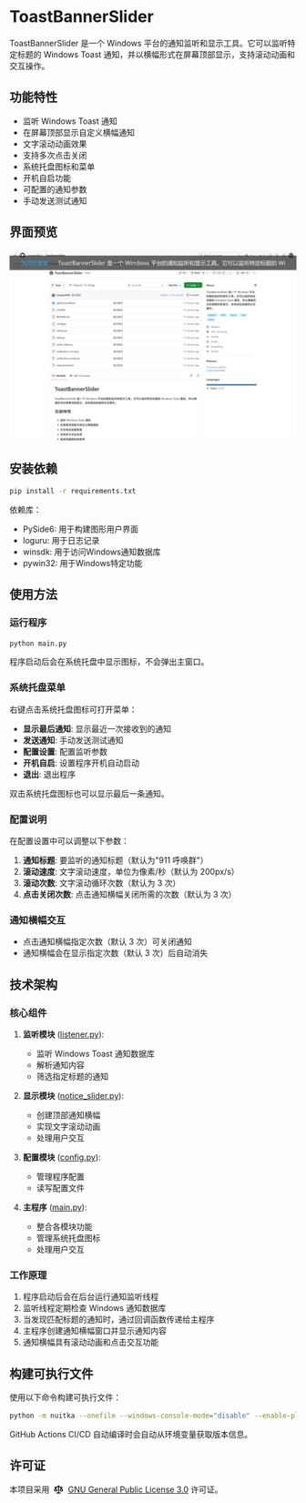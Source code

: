 # ToastBannerSlider

ToastBannerSlider 是一个 Windows 平台的通知监听和显示工具。它可以监听特定标题的 Windows Toast 通知，并以横幅形式在屏幕顶部显示，支持滚动动画和交互操作。

## 功能特性

- 监听 Windows Toast 通知
- 在屏幕顶部显示自定义横幅通知
- 文字滚动动画效果
- 支持多次点击关闭
- 系统托盘图标和菜单
- 开机自启功能
- 可配置的通知参数
- 手动发送测试通知

## 界面预览

![通知横幅示例](./doc/Example_of_Notification_Banner.png)

## 安装依赖

```bash
pip install -r requirements.txt
```

依赖库：
- PySide6: 用于构建图形用户界面
- loguru: 用于日志记录
- winsdk: 用于访问Windows通知数据库
- pywin32: 用于Windows特定功能

## 使用方法

### 运行程序

```bash
python main.py
```

程序启动后会在系统托盘中显示图标，不会弹出主窗口。

### 系统托盘菜单

右键点击系统托盘图标可打开菜单：

- **显示最后通知**: 显示最近一次接收到的通知
- **发送通知**: 手动发送测试通知
- **配置设置**: 配置监听参数
- **开机自启**: 设置程序开机自动启动
- **退出**: 退出程序

双击系统托盘图标也可以显示最后一条通知。

### 配置说明

在配置设置中可以调整以下参数：

1. **通知标题**: 要监听的通知标题（默认为"911 呼唤群"）
2. **滚动速度**: 文字滚动速度，单位为像素/秒（默认为 200px/s）
3. **滚动次数**: 文字滚动循环次数（默认为 3 次）
4. **点击关闭次数**: 点击通知横幅关闭所需的次数（默认为 3 次）

### 通知横幅交互

- 点击通知横幅指定次数（默认 3 次）可关闭通知
- 通知横幅会在显示指定次数（默认 3 次）后自动消失

## 技术架构

### 核心组件

1. **监听模块** ([listener.py](./listener.py)):
   - 监听 Windows Toast 通知数据库
   - 解析通知内容
   - 筛选指定标题的通知

2. **显示模块** ([notice_slider.py](./notice_slider.py)):
   - 创建顶部通知横幅
   - 实现文字滚动动画
   - 处理用户交互

3. **配置模块** ([config.py](./config.py)):
   - 管理程序配置
   - 读写配置文件

4. **主程序** ([main.py](./main.py)):
   - 整合各模块功能
   - 管理系统托盘图标
   - 处理用户交互

### 工作原理

1. 程序启动后会在后台运行通知监听线程
2. 监听线程定期检查 Windows 通知数据库
3. 当发现匹配标题的通知时，通过回调函数传递给主程序
4. 主程序创建通知横幅窗口并显示通知内容
5. 通知横幅具有滚动动画和点击交互功能

## 构建可执行文件

使用以下命令构建可执行文件：

```bash
python -m nuitka --onefile --windows-console-mode="disable" --enable-plugins="pyside6" --main="main.py" --windows-icon-from-ico="notification_icon.ico" --product-name="ToastBannerSlider" --product-version="%VERSION%" --copyright="© 2025 CreeperAWA. All rights reserved." --include-data-file=notification_icon.png=notification_icon.png --include-data-file=notification_icon.ico=notification_icon.ico
```

GitHub Actions CI/CD 自动编译时会自动从环境变量获取版本信息。

## 许可证

<p align="left">
  本项目采用&nbsp;
  <svg xmlns="http://www.w3.org/2000/svg" width="16" height="16" viewBox="0 0 16 16" style="vertical-align: text-bottom; margin-right: 5px;">
    <path d="M8.75.75V2h.985c.304 0 .603.08.867.231l1.29.736c.038.022.08.033.124.033h2.234a.75.75 0 0 1 0 1.5h-.427l2.111 4.692a.75.75 0 0 1-.154.838l-.53-.53.529.531-.001.002-.002.002-.006.006-.006.005-.01.01-.045.04c-.21.176-.441.327-.686.45C14.556 10.78 13.88 11 13 11a4.498 4.498 0 0 1-2.023-.454 3.544 3.544 0 0 1-.686-.45l-.045-.04-.016-.015-.006-.006-.004-.004v-.001a.75.75 0 0 1-.154-.838L12.178 4.5h-.162c-.305 0-.604-.079-.868-.231l-1.29-.736a.245.245 0 0 0-.124-.033H8.75V13h2.5a.75.75 0 0 1 0 1.5h-6.5a.75.75 0 0 1 0-1.5h2.5V3.5h-.984a.245.245 0 0 0-.124.033l-1.289.737c-.265.15-.564.23-.869.23h-.162l2.112 4.692a.75.75 0 0 1-.154.838l-.53-.53.529.531-.001.002-.002.002-.006.006-.016.015-.045.04c-.21.176-.441.327-.686.45C4.556 10.78 3.88 11 3 11a4.498 4.498 0 0 1-2.023-.454 3.544 3.544 0 0 1-.686-.45l-.045-.04-.016-.015-.006-.006-.004-.004v-.001a.75.75 0 0 1-.154-.838L2.178 4.5H1.75a.75.75 0 0 1 0-1.5h2.234a.249.249 0 0 0 .125-.033l1.288-.737c.265-.15.564-.23.869-.23h.984V.75a.75.75 0 0 1 1.5 0Zm2.945 8.477c.285.135.718.273 1.305.273s1.02-.138 1.305-.273L13 6.327Zm-10 0c.285.135.718.273 1.305.273s1.02-.138 1.305-.273L3 6.327Z"/>
  </svg>
  <a href="https://github.com/CreeperAWA/ToastBannerSlider/blob/main/LICENSE">GNU General Public License 3.0</a> 许可证。
</p>